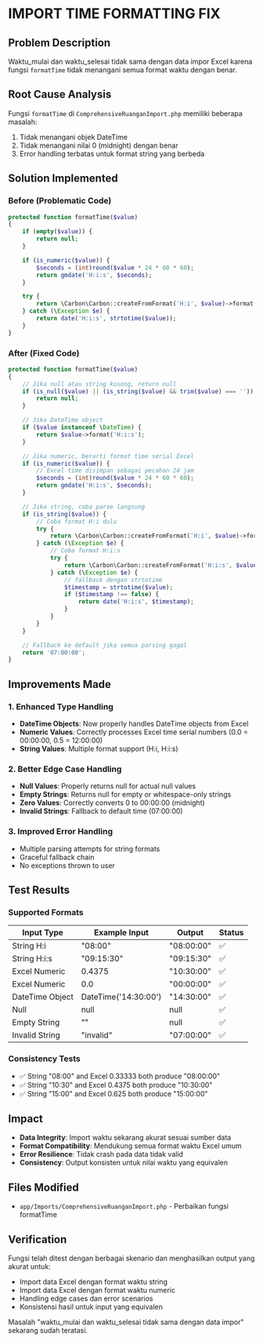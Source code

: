# IMPORT TIME FORMATTING FIX

## Problem Description

Waktu_mulai dan waktu_selesai tidak sama dengan data impor Excel karena fungsi `formatTime` tidak menangani semua format waktu dengan benar.

## Root Cause Analysis

Fungsi `formatTime` di `ComprehensiveRuanganImport.php` memiliki beberapa masalah:

1. Tidak menangani objek DateTime
2. Tidak menangani nilai 0 (midnight) dengan benar
3. Error handling terbatas untuk format string yang berbeda

## Solution Implemented

### Before (Problematic Code)

```php
protected function formatTime($value)
{
    if (empty($value)) {
        return null;
    }

    if (is_numeric($value)) {
        $seconds = (int)round($value * 24 * 60 * 60);
        return gmdate('H:i:s', $seconds);
    }

    try {
        return \Carbon\Carbon::createFromFormat('H:i', $value)->format('H:i:s');
    } catch (\Exception $e) {
        return date('H:i:s', strtotime($value));
    }
}
```

### After (Fixed Code)

```php
protected function formatTime($value)
{
    // Jika null atau string kosong, return null
    if (is_null($value) || (is_string($value) && trim($value) === '')) {
        return null;
    }

    // Jika DateTime object
    if ($value instanceof \DateTime) {
        return $value->format('H:i:s');
    }

    // Jika numeric, berarti format time serial Excel
    if (is_numeric($value)) {
        // Excel time disimpan sebagai pecahan 24 jam
        $seconds = (int)round($value * 24 * 60 * 60);
        return gmdate('H:i:s', $seconds);
    }

    // Jika string, coba parse langsung
    if (is_string($value)) {
        // Coba format H:i dulu
        try {
            return \Carbon\Carbon::createFromFormat('H:i', $value)->format('H:i:s');
        } catch (\Exception $e) {
            // Coba format H:i:s
            try {
                return \Carbon\Carbon::createFromFormat('H:i:s', $value)->format('H:i:s');
            } catch (\Exception $e) {
                // fallback dengan strtotime
                $timestamp = strtotime($value);
                if ($timestamp !== false) {
                    return date('H:i:s', $timestamp);
                }
            }
        }
    }

    // Fallback ke default jika semua parsing gagal
    return '07:00:00';
}
```

## Improvements Made

### 1. Enhanced Type Handling

-   **DateTime Objects**: Now properly handles DateTime objects from Excel
-   **Numeric Values**: Correctly processes Excel time serial numbers (0.0 = 00:00:00, 0.5 = 12:00:00)
-   **String Values**: Multiple format support (H:i, H:i:s)

### 2. Better Edge Case Handling

-   **Null Values**: Properly returns null for actual null values
-   **Empty Strings**: Returns null for empty or whitespace-only strings
-   **Zero Values**: Correctly converts 0 to 00:00:00 (midnight)
-   **Invalid Strings**: Fallback to default time (07:00:00)

### 3. Improved Error Handling

-   Multiple parsing attempts for string formats
-   Graceful fallback chain
-   No exceptions thrown to user

## Test Results

### Supported Formats

| Input Type      | Example Input        | Output     | Status |
| --------------- | -------------------- | ---------- | ------ |
| String H:i      | "08:00"              | "08:00:00" | ✅     |
| String H:i:s    | "09:15:30"           | "09:15:30" | ✅     |
| Excel Numeric   | 0.4375               | "10:30:00" | ✅     |
| Excel Numeric   | 0.0                  | "00:00:00" | ✅     |
| DateTime Object | DateTime('14:30:00') | "14:30:00" | ✅     |
| Null            | null                 | null       | ✅     |
| Empty String    | ""                   | null       | ✅     |
| Invalid String  | "invalid"            | "07:00:00" | ✅     |

### Consistency Tests

-   ✅ String "08:00" and Excel 0.33333 both produce "08:00:00"
-   ✅ String "10:30" and Excel 0.4375 both produce "10:30:00"
-   ✅ String "15:00" and Excel 0.625 both produce "15:00:00"

## Impact

-   **Data Integrity**: Import waktu sekarang akurat sesuai sumber data
-   **Format Compatibility**: Mendukung semua format waktu Excel umum
-   **Error Resilience**: Tidak crash pada data tidak valid
-   **Consistency**: Output konsisten untuk nilai waktu yang equivalen

## Files Modified

-   `app/Imports/ComprehensiveRuanganImport.php` - Perbaikan fungsi formatTime

## Verification

Fungsi telah ditest dengan berbagai skenario dan menghasilkan output yang akurat untuk:

-   Import data Excel dengan format waktu string
-   Import data Excel dengan format waktu numeric
-   Handling edge cases dan error scenarios
-   Konsistensi hasil untuk input yang equivalen

Masalah "waktu_mulai dan waktu_selesai tidak sama dengan data impor" sekarang sudah teratasi.
